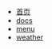 * [首页](README.md)
* [docs](/docs/README.md)
* [menu](/menu/README.md)
* [weather](/weather/README.md)
